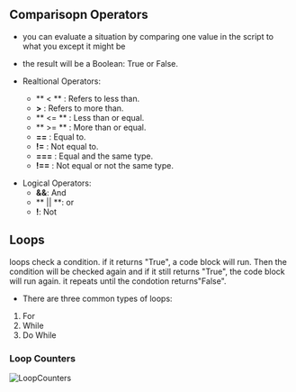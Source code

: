 
## **Comparisopn Operators**
- you can evaluate a situation by comparing one value in the script  to what you except it might be 
- the result will be a Boolean: True or False.


- Realtional Operators:
   - ** < **  : Refers to less than.
   - **>** : Refers to more than.
   - ** <= ** : Less than or equal.
   - ** >= ** : More than or equal.
   - **==** : Equal to.
   - **!=** : Not equal to. 
   - **===** : Equal and the same type. 
   - **!==** : Not equal or not the same type. 

* Logical Operators:
  - **&&**: And
  - ** || **: or
  - **!**: Not 



## **Loops**

loops check a condition. if it returns "True", a code block will run. Then the condition will be checked again and if it still returns "True", the code block will run again. it repeats until the condotion returns"False".

- There are three common types of loops: 

 1. For
 2. While
 3. Do While

### Loop Counters 


 ![LoopCounters](https://beginnersbook.com/wp-content/uploads/2015/03/for_loop_Java.jpg)


